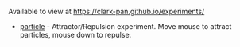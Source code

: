 Available to view at https://clark-pan.github.io/experiments/

- [particle](./particle) - Attractor/Repulsion experiment. Move mouse to attract particles, mouse down to repulse.